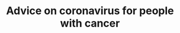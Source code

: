 ---
layout: link-post
title: Advice on coronavirus for people with cancer
link: /downloads/advice-on-coronavirus-for-people-with-cancer.pdf
category: QPHL communications
---
